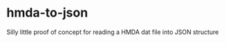 hmda-to-json
============

Silly little proof of concept for reading a HMDA dat file into JSON structure
